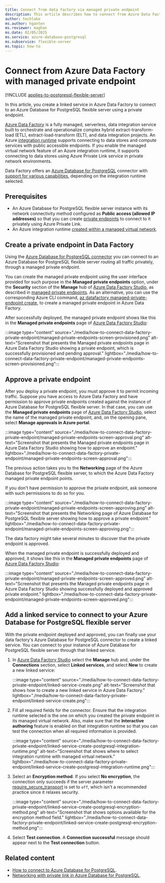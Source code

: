 ```yaml
---
title: Connect from data factory via managed private endpoint
description: This article describes how to connect from Azure Data Factory to an Azure Database for PostgreSQL flexible server using Private Link.
author: techlake
ms.author: hganten
ms.reviewer: maghan
ms.date: 02/05/2025
ms.service: azure-database-postgresql
ms.subservice: flexible-server
ms.topic: how-to
---
```


# Connect from Azure Data Factory with managed private endpoint

[!INCLUDE [applies-to-postgresql-flexible-server](~/reusable-content/ce-skilling/azure/includes/postgresql/includes/applies-to-postgresql-flexible-server.md)]

In this article, you create a linked service in Azure Data Factory to connect to an Azure Database for PostgreSQL flexible server using a private endpoint.

[Azure Data Factory](/azure/data-factory/introduction) is a fully managed, serverless, data integration service built to orchestrate and operationalize complex hybrid extract-transform-load (ETL), extract-load-transform (ELT), and data integration projects. An Azure [integration runtime](/azure/data-factory/concepts-integration-runtime#azure-integration-runtime) supports connecting to data stores and compute services with public accessible endpoints. If you enable the managed virtual network feature of an Azure integration runtime, it supports connecting to data stores using Azure Private Link service in private network environments.

Data Factory offers an [Azure Database for PostgreSQL](/azure/data-factory/connector-azure-database-for-postgresql) connector with [support for various capabilities](/azure/data-factory/connector-azure-database-for-postgresql#supported-capabilities), depending on the integration runtime selected.

## Prerequisites

- An Azure Database for PostgreSQL flexible server instance with its network connectivity method configured as **Public access (allowed IP addresses)** so that you can create [private endpoints](../flexible-server/concepts-networking-private-link.md) to connect to it privately using Azure Private Link.
- An Azure integration runtime [created within a managed virtual network](/azure/data-factory/managed-virtual-network-private-endpoint).

## Create a private endpoint in Data Factory

Using the [Azure Database for PostgreSQL connector](/azure/data-factory/connector-azure-database-for-postgresql) you can connect to an Azure Database for PostgreSQL flexible server routing all traffic privately, through a managed private endpoint.

You can create the managed private endpoint using the user interface provided for such purpose in the **Managed private endpoints** option, under the **Security** section of the **Manage** hub of [Azure Data Factory Studio](https://adf.azure.com), as described in [managed private endpoints](/azure/data-factory/managed-virtual-network-private-endpoint#managed-private-endpoints). As an alternative, you can use the corresponding Azure CLI command, [az datafactory managed-private-endpoint create](/cli/azure/datafactory/managed-private-endpoint), to create a managed private endpoint in Azure Data Factory.

After successfully deployed, the managed private endpoint shows like this in the **Managed private endpoints** page of [Azure Data Factory Studio](https://adf.azure.com):

:::image type="content" source="./media/how-to-connect-data-factory-private-endpoint/managed-private-endpoints-screen-provisioned.png" alt-text="Screenshot that presents the Managed private endpoints page in Azure Data Factory Studio showing a private endpoint, which is successfully provisioned and pending approval." lightbox="./media/how-to-connect-data-factory-private-endpoint/managed-private-endpoints-screen-provisioned.png":::

## Approve a private endpoint

After you deploy a private endpoint, you must approve it to permit incoming traffic. Suppose you have access to Azure Data Factory and have permission to approve private endpoints created against the instance of Azure Database for PostgreSQL flexible server. In that case, you can use the **Managed private endpoints** page of [Azure Data Factory Studio](https://adf.azure.com), select the name of the managed private endpoint, and, on the opening pane, select **Manage approvals in Azure portal**.

:::image type="content" source="./media/how-to-connect-data-factory-private-endpoint/managed-private-endpoints-screen-approval.png" alt-text="Screenshot that presents the Managed private endpoints page in Azure Data Factory Studio showing how to approve an endpoint." lightbox="./media/how-to-connect-data-factory-private-endpoint/managed-private-endpoints-screen-approval.png":::

The previous action takes you to the **Networking** page of the Azure Database for PostgreSQL flexible server, to which the Azure Data Factory managed private endpoint points.

If you don't have permission to approve the private endpoint, ask someone with such permissions to do so for you.

:::image type="content" source="./media/how-to-connect-data-factory-private-endpoint/managed-private-endpoints-screen-approving.png" alt-text="Screenshot that presents the Networking page of Azure Database for PostgreSQL flexible server showing how to approve a private endpoint." lightbox="./media/how-to-connect-data-factory-private-endpoint/managed-private-endpoints-screen-approving.png":::

The data factory might take several minutes to discover that the private endpoint is approved.

When the managed private endpoint is successfully deployed and approved, it shows like this in the **Managed private endpoints** page of [Azure Data Factory Studio](https://adf.azure.com):

:::image type="content" source="./media/how-to-connect-data-factory-private-endpoint/managed-private-endpoints-screen-approved.png" alt-text="Screenshot that presents the Managed private endpoints page in Azure Data Factory Studio showing successfully deployed and approved private endpoint." lightbox="./media/how-to-connect-data-factory-private-endpoint/managed-private-endpoints-screen-approved.png":::

## Add a linked service to connect to your Azure Database for PostgreSQL flexible server 

With the private endpoint deployed and approved, you can finally use your data factory's Azure Database for PostgreSQL connector to create a linked service. You can connect to your instance of Azure Database for PostgreSQL flexible server through that linked service.

1. In [Azure Data Factory Studio](https://adf.azure.com) select the **Manage** hub and, under the **Connections** section, select **Linked services**, and select **New** to create a new linked service:

    :::image type="content" source="./media/how-to-connect-data-factory-private-endpoint/linked-service-create.png" alt-text="Screenshot that shows how to create a new linked service in Azure Data Factory." lightbox="./media/how-to-connect-data-factory-private-endpoint/linked-service-create.png":::

1. Fill all required fields for the connector. Ensure that the integration runtime selected is the one on which you created the private endpoint in its managed virtual network. Also, make sure that the **Interactive authoring** feature is enabled on that integration runtime so that you can test the connection when all required information is provided.

    :::image type="content" source="./media/how-to-connect-data-factory-private-endpoint/linked-service-create-postgresql-integration-runtime.png" alt-text="Screenshot that shows where to select integration runtime with managed virtual network." lightbox="./media/how-to-connect-data-factory-private-endpoint/linked-service-create-postgresql-integration-runtime.png":::

1. Select an **Encryption method**. If you select **No encryption**, the connection only succeeds if the server parameter [require_secure_transport](param-tls.md?#require_secure_transport) is set to `off`, which isn't a recommended practice since it relaxes security.

    :::image type="content" source="./media/how-to-connect-data-factory-private-endpoint/linked-service-create-postgresql-encryption-method.png" alt-text="Screenshot that shows options available for the encryption method field." lightbox="./media/how-to-connect-data-factory-private-endpoint/linked-service-create-postgresql-encryption-method.png":::

1. Select **Test connection**. A **Connection successful** message should appear next to the **Test connection** button.

## Related content

- [How to connect to Azure Database for PostgreSQL](how-to-connect-data-factory.md).
- [Networking with private link in Azure Database for PostgreSQL](concepts-networking-private-link.md).

